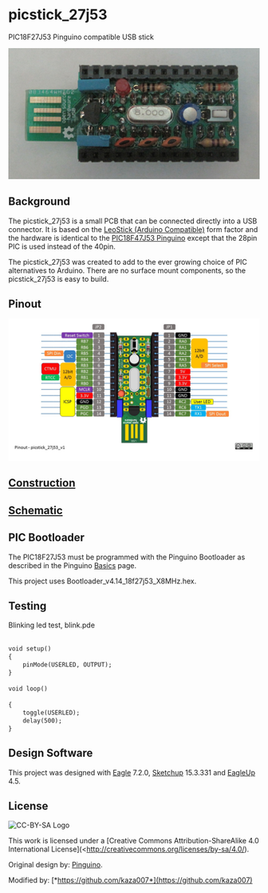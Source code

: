 # picstick_27j53
PIC18F27J53 Pinguino compatible USB stick

![Top View](https://github.com/kaza007/picstick_27j53/blob/master/picstick_27j53_v1_top.jpg)

Background
------------

The picstick_27j53 is a small PCB that can be connected directly into a USB connector. It is based on the [LeoStick (Arduino Compatible)](http://www.freetronics.com.au/products/leostick#.VWqnws-qpHw) form factor and the hardware is identical to the [PIC18F47J53 Pinguino](http://wiki.pinguino.cc/index.php/PIC18F47J53_Pinguino) except that the 28pin PIC is used instead of the 40pin.

The picstick_27j53 was created to add to the ever growing choice of PIC alternatives to Arduino. There are no surface mount components, so the picstick_27j53 is easy to build.

Pinout
-------

![Pinout](https://github.com/kaza007/picstick_27j53/blob/master/picstick_27j53_v1_pinout.jpg)

[Construction](https://github.com/kaza007/picstick_27j53/blob/master/construction)
--------------

[Schematic](https://github.com/kaza007/picstick_27j53/blob/master/picstick_27j53_v1.sch.png)
----------

PIC Bootloader
-----------------
The PIC18F27J53 must be programmed with the Pinguino Bootloader as described in the Pinguino [Basics](http://wiki.pinguino.cc/index.php/Basics#Bootloader) page.

This project uses Bootloader_v4.14_18f27j53_X8MHz.hex.

Testing
-------
Blinking led test, blink.pde

##
	void setup()
	{  
		pinMode(USERLED, OUTPUT);
	}
 
	void loop()

	{
		toggle(USERLED);
		delay(500);
	}

Design Software
-----------------
This project was designed with [Eagle](http://www.cadsoftusa.com/) 7.2.0, [Sketchup](http://www.sketchup.com/) 15.3.331 and [EagleUp](http://eagleup.wordpress.com) 4.5.

License
-------
![CC-BY-SA Logo](https://i.creativecommons.org/l/by-sa/4.0/88x31.png)

This work is licensed under a [Creative Commons Attribution-ShareAlike 4.0 International License](<http://creativecommons.org/licenses/by-sa/4.0/).

Original design by: [Pinguino](http://www.pinguino.cc/).

Modified by: [*https://github.com/kaza007*](https://github.com/kaza007)

